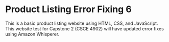 # Product Listing Error Fixing 6
This is a basic product listing website using HTML, CSS, and JavaScript. This website test for Capstone 2 (CSCE 4902) will have updated error fixes using Amazon Whisperer.
